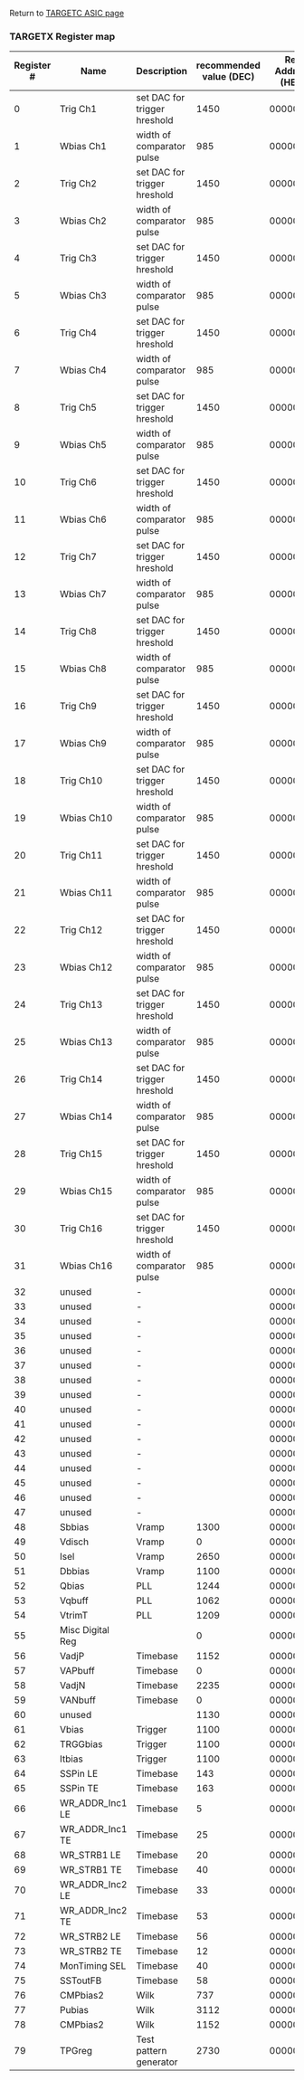 Return to [TARGETC ASIC page](https://github.com/WMidlab/WATCHMAN/wiki/TARGETC-ASIC-Documentation)

### TARGETX Register map					
					
| Register # | Name             | Description                  | recommended value (DEC) | Reg Address (HEX) | recommended value (HEX) |
|------------|------------------|------------------------------|-------------------------|-------------------|-------------------------|
| 0          | Trig Ch1         | set DAC for trigger hreshold | 1450                    | 00000000          | 000005AA                |
| 1          | Wbias Ch1        | width of comparator pulse    | 985                     | 00000002          | 000003D9                |
| 2          | Trig Ch2         | set DAC for trigger hreshold | 1450                    | 00000004          | 000005AA                |
| 3          | Wbias Ch2        | width of comparator pulse    | 985                     | 00000006          | 000003D9                |
| 4          | Trig Ch3         | set DAC for trigger hreshold | 1450                    | 00000008          | 000005AA                |
| 5          | Wbias Ch3        | width of comparator pulse    | 985                     | 0000000A          | 000003D9                |
| 6          | Trig Ch4         | set DAC for trigger hreshold | 1450                    | 0000000C          | 000005AA                |
| 7          | Wbias Ch4        | width of comparator pulse    | 985                     | 0000000E          | 000003D9                |
| 8          | Trig Ch5         | set DAC for trigger hreshold | 1450                    | 00000010          | 000005AA                |
| 9          | Wbias Ch5        | width of comparator pulse    | 985                     | 00000012          | 000003D9                |
| 10         | Trig Ch6         | set DAC for trigger hreshold | 1450                    | 00000014          | 000005AA                |
| 11         | Wbias Ch6        | width of comparator pulse    | 985                     | 00000016          | 000003D9                |
| 12         | Trig Ch7         | set DAC for trigger hreshold | 1450                    | 00000018          | 000005AA                |
| 13         | Wbias Ch7        | width of comparator pulse    | 985                     | 0000001A          | 000003D9                |
| 14         | Trig Ch8         | set DAC for trigger hreshold | 1450                    | 0000001C          | 000005AA                |
| 15         | Wbias Ch8        | width of comparator pulse    | 985                     | 0000001E          | 000003D9                |
| 16         | Trig Ch9         | set DAC for trigger hreshold | 1450                    | 00000020          | 000005AA                |
| 17         | Wbias Ch9        | width of comparator pulse    | 985                     | 00000022          | 000003D9                |
| 18         | Trig Ch10        | set DAC for trigger hreshold | 1450                    | 00000024          | 000005AA                |
| 19         | Wbias Ch10       | width of comparator pulse    | 985                     | 00000026          | 000003D9                |
| 20         | Trig Ch11        | set DAC for trigger hreshold | 1450                    | 00000028          | 000005AA                |
| 21         | Wbias Ch11       | width of comparator pulse    | 985                     | 0000002A          | 000003D9                |
| 22         | Trig Ch12        | set DAC for trigger hreshold | 1450                    | 0000002C          | 000005AA                |
| 23         | Wbias Ch12       | width of comparator pulse    | 985                     | 0000002E          | 000003D9                |
| 24         | Trig Ch13        | set DAC for trigger hreshold | 1450                    | 00000030          | 000005AA                |
| 25         | Wbias Ch13       | width of comparator pulse    | 985                     | 00000032          | 000003D9                |
| 26         | Trig Ch14        | set DAC for trigger hreshold | 1450                    | 00000034          | 000005AA                |
| 27         | Wbias Ch14       | width of comparator pulse    | 985                     | 00000036          | 000003D9                |
| 28         | Trig Ch15        | set DAC for trigger hreshold | 1450                    | 00000038          | 000005AA                |
| 29         | Wbias Ch15       | width of comparator pulse    | 985                     | 0000003A          | 000003D9                |
| 30         | Trig Ch16        | set DAC for trigger hreshold | 1450                    | 0000003C          | 000005AA                |
| 31         | Wbias Ch16       | width of comparator pulse    | 985                     | 0000003E          | 000003D9                |
| 32         | unused           | -                            |                         | 00000040          | 00000000                |
| 33         | unused           | -                            |                         | 00000042          | 00000000                |
| 34         | unused           | -                            |                         | 00000044          | 00000000                |
| 35         | unused           | -                            |                         | 00000046          | 00000000                |
| 36         | unused           | -                            |                         | 00000048          | 00000000                |
| 37         | unused           | -                            |                         | 0000004A          | 00000000                |
| 38         | unused           | -                            |                         | 0000004C          | 00000000                |
| 39         | unused           | -                            |                         | 0000004E          | 00000000                |
| 40         | unused           | -                            |                         | 00000050          | 00000000                |
| 41         | unused           | -                            |                         | 00000052          | 00000000                |
| 42         | unused           | -                            |                         | 00000054          | 00000000                |
| 43         | unused           | -                            |                         | 00000056          | 00000000                |
| 44         | unused           | -                            |                         | 00000058          | 00000000                |
| 45         | unused           | -                            |                         | 0000005A          | 00000000                |
| 46         | unused           | -                            |                         | 0000005C          | 00000000                |
| 47         | unused           | -                            |                         | 0000005E          | 00000000                |
| 48         | Sbbias           | Vramp                        | 1300                    | 00000060          | 00000514                |
| 49         | Vdisch           | Vramp                        | 0                       | 00000062          | 00000000                |
| 50         | Isel             | Vramp                        | 2650                    | 00000064          | 00000A5A                |
| 51         | Dbbias           | Vramp                        | 1100                    | 00000066          | 0000044C                |
| 52         | Qbias            | PLL                          | 1244                    | 00000068          | 000004DC                |
| 53         | Vqbuff           | PLL                          | 1062                    | 0000006A          | 00000426                |
| 54         | VtrimT           | PLL                          | 1209                    | 0000006C          | 000004B9                |
| 55         | Misc Digital Reg |                              | 0                       | 0000006E          | 00000000                |
| 56         | VadjP            | Timebase                     | 1152                    | 00000070          | 00000480                |
| 57         | VAPbuff          | Timebase                     | 0                       | 00000072          | 00000000                |
| 58         | VadjN            | Timebase                     | 2235                    | 00000074          | 000008BB                |
| 59         | VANbuff          | Timebase                     | 0                       | 00000076          | 00000000                |
| 60         | unused           |                              | 1130                    | 00000078          | 0000046A                |
| 61         | Vbias            | Trigger                      | 1100                    | 0000007A          | 0000044C                |
| 62         | TRGGbias         | Trigger                      | 1100                    | 0000007C          | 0000044C                |
| 63         | Itbias           | Trigger                      | 1100                    | 0000007E          | 0000044C                |
| 64         | SSPin LE         | Timebase                     | 143                     | 00000080          | 0000008F                |
| 65         | SSPin TE         | Timebase                     | 163                     | 00000082          | 000000A3                |
| 66         | WR_ADDR_Inc1 LE  | Timebase                     | 5                       | 00000084          | 00000005                |
| 67         | WR_ADDR_Inc1 TE  | Timebase                     | 25                      | 00000086          | 00000019                |
| 68         | WR_STRB1 LE      | Timebase                     | 20                      | 00000088          | 00000014                |
| 69         | WR_STRB1 TE      | Timebase                     | 40                      | 0000008A          | 00000028                |
| 70         | WR_ADDR_Inc2 LE  | Timebase                     | 33                      | 0000008C          | 00000021                |
| 71         | WR_ADDR_Inc2 TE  | Timebase                     | 53                      | 0000008E          | 00000035                |
| 72         | WR_STRB2 LE      | Timebase                     | 56                      | 00000090          | 00000038                |
| 73         | WR_STRB2 TE      | Timebase                     | 12                      | 00000092          | 0000000C                |
| 74         | MonTiming SEL    | Timebase                     | 40                      | 00000094          | 00000028                |
| 75         | SSToutFB         | Timebase                     | 58                      | 00000096          | 0000003A                |
| 76         | CMPbias2         | Wilk                         | 737                     | 00000098          | 000002E1                |
| 77         | Pubias           | Wilk                         | 3112                    | 0000009A          | 00000C28                |
| 78         | CMPbias2         | Wilk                         | 1152                    | 0000009C          | 00000480                |
| 79         | TPGreg           | Test pattern generator       | 2730                    | 0000009E          | 00000AAA                |

